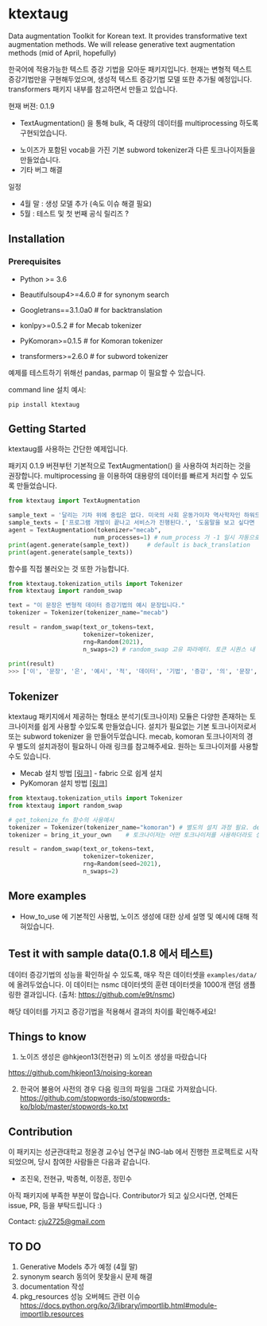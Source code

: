 # ktextaug


Data augmentation Toolkit for Korean text.
It provides transformative text augmentation methods.
We will release generative text augmentation methods (mid of April, hopefully)

한국어에 적용가능한 텍스트 증강 기법을 모아둔 패키지입니다.
현재는 변형적 텍스트 증강기법만을 구현해두었으며, 생성적 텍스트 증강기법 모델 또한 추가될 예정입니다.
transformers 패키지 내부를 참고하면서 만들고 있습니다.

현재 버젼: 0.1.9

* TextAugmentation() 을 통해 bulk, 즉 대량의 데이터를 multiprocessing 하도록 구현되었습니다.

- 노이즈가 포함된 vocab을 가진 기본 subword tokenizer과 다른 토크나이저들을 만들었습니다. 
- 기타 버그 해결 

일정
- 4월 말 : 생성 모델 추가 (속도 이슈 해결 필요)
- 5월 : 테스트 및 첫 번째 공식 릴리즈 ?

## Installation

### Prerequisites

* Python >= 3.6

* Beautifulsoup4>=4.6.0  # for synonym search
* Googletrans==3.1.0a0   # for backtranslation
  
* konlpy>=0.5.2                # for Mecab tokenizer
* PyKomoran>=0.1.5       # for Komoran tokenizer
* transformers>=2.6.0    # for subword tokenizer

예제를 테스트하기 위해선 pandas, parmap 이 필요할 수 있습니다.

command line 설치 예시:

```
pip install ktextaug
```

## Getting Started

ktextaug를 사용하는 간단한 예제입니다.

패키지 0.1.9 버젼부턴 기본적으로 TextAugmentation() 을 사용하여 처리하는 것을 권장합니다. multiprocessing 을 이용하여 대용량의 데이터를 빠르게 처리할 수 있도록 만들었습니다. 

```python
from ktextaug import TextAugmentation

sample_text = '달리는 기차 위에 중립은 없다. 미국의 사회 운동가이자 역사학자인 하워드 진이 남긴 격언이다.'
sample_texts = ['프로그램 개발이 끝나고 서비스가 진행된다.', '도움말을 보고 싶다면 --help를 입력하면 된다.']
agent = TextAugmentation(tokenizer="mecab",
                        num_processes=1) # num_process 가 -1 일시 자동으로 가능한 process의 절반으로 할당
print(agent.generate(sample_text))     # default is back_translation
print(agent.generate(sample_texts))
```

함수를 직접 불러오는 것 또한 가능합니다. 

```python
from ktextaug.tokenization_utils import Tokenizer
from ktextaug import random_swap

text = "이 문장은 변형적 데이터 증강기법의 예시 문장입니다."
tokenizer = Tokenizer(tokenizer_name="mecab")

result = random_swap(text_or_tokens=text,
                     tokenizer=tokenizer,
                     rng=Random(2021),
                     n_swaps=2) # random_swap 고유 파라메터. 토큰 시퀀스 내 두 단어의 위치를 변경하는 작업(random swap)을 2회 시행합니다. 
 
print(result)
>>> ['이', '문장', '은', '예시', '적', '데이터', '기법', '증강', '의', '문장', '변형', '입니다', '.']
```

## Tokenizer

ktextaug 패키지에서 제공하는 형태소 분석기(토크나이저) 모듈은 다양한 존재하는 토크나이저를 쉽게 사용할 수있도록 만들었습니다. 설치가 필요없는 기본 토크나이저로서 또는 subword tokenizer 을 만들어두었습니다. mecab, komoran  토크나이저의 경우 별도의 설치과정이 필요하니 아래 링크를 참고해주세요. 원하는 토크나이저를 사용할 수도 있습니다.

- Mecab 설치 방법 [[링크]](https://sikaleo.tistory.com/104) - fabric 으로 쉽게 설치
- PyKomoran 설치 방법 [[링크]](https://komorandocs.readthedocs.io/ko/latest/firststep/installation.html)

```python
from ktextaug.tokenization_utils import Tokenizer
from ktextaug import random_swap

# get_tokenize_fn 함수의 사용예시
tokenizer = Tokenizer(tokenizer_name="komoran") # 별도의 설치 과정 필요. default 인 subword 만 설피과정 필요 없음.
tokenizer = bring_it_your_own    # 토크나이저는 어떤 토크나이저를 사용하더라도 상관없습니다.

result = random_swap(text_or_tokens=text,
                     tokenizer=tokenizer, 
                     rng=Random(seed=2021),
                     n_swaps=2)

```

## More examples

- How_to_use 에 기본적인 사용법, 노이즈 생성에 대한 상세 설명 및  예시에 대해 적혀있습니다.


## Test it with sample data(0.1.8 에서 테스트)

데이터 증강기법의 성능을 확인하실 수 있도록, 매우 작은 데이터셋을 `examples/data/` 에 올려두었습니다.
이 데이터는 nsmc 데이터셋의 훈련 데이터셋을 1000개 랜덤 샘플링한 결과입니다.
(출처: https://github.com/e9t/nsmc)

해당 데이터를 가지고 증강기법을 적용해서 결과의 차이를 확인해주세요!

## Things to know

1. 노이즈 생성은 @hkjeon13(전현규) 의 노이즈 생성을 따랐습니다
   

https://github.com/hkjeon13/noising-korean

2. 한국어 불용어 사전의 경우 다음 링크의 파일을 그대로 가져왔습니다. 
   https://github.com/stopwords-iso/stopwords-ko/blob/master/stopwords-ko.txt

## Contribution

이 패키지는 성균관대학교 정윤경 교수님 연구실 ING-lab 에서 진행한 프로젝트로 시작되었으며,
당시 참여한 사람들은 다음과 같습니다.
- 조진욱, 전현규, 박종혁, 이정훈, 정민수

아직 패키지에 부족한 부분이 많습니다.
Contributor가 되고 싶으시다면, 언제든 issue, PR, 등을 부탁드립니다 :)

Contact: cju2725@gmail.com

## TO DO

1. Generative Models 추가 예정 (4월 말)
2. synonym search 동의어 못찾을시 문제 해결
3. documentation 작성 
4. pkg_resources 성능 오버헤드 관련 이슈 
https://docs.python.org/ko/3/library/importlib.html#module-importlib.resources



